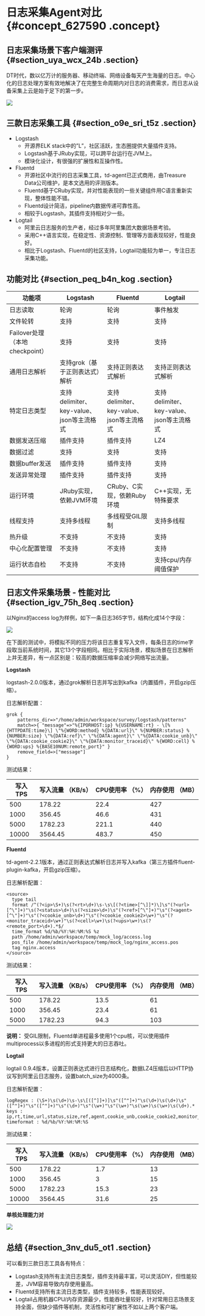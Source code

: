 # 日志采集Agent对比 {#concept_627590 .concept}

## 日志采集场景下客户端测评 {#section_uya_wcx_24b .section}

DT时代，数以亿万计的服务器、移动终端、网络设备每天产生海量的日志。中心化的日志处理方案有效地解决了在完整生命周期内对日志的消费需求，而日志从设备采集上云是始于足下的第一步。

![](http://static-aliyun-doc.oss-cn-hangzhou.aliyuncs.com/assets/img/13298/156042194749123_zh-CN.png)

## 三款日志采集工具 {#section_o9e_sri_t5z .section}

-   Logstash
    -   开源界ELK stack中的”L”，社区活跃，生态圈提供大量插件支持。
    -   Logstash基于JRuby实现，可以跨平台运行在JVM上。
    -   模块化设计，有很强的扩展性和互操作性。
-   Fluentd
    -   开源社区中流行的日志采集工具，td-agent已正式商用，由Treasure Data公司维护，是本文选用的评测版本。
    -   Fluentd基于CRuby实现，并对性能表现的一些关键组件用C语言重新实现，整体性能不错。
    -   Fluentd设计简洁，pipeline内数据传递可靠性高。
    -   相较于Logstash，其插件支持相对少一些。
-   Logtail
    -   阿里云日志服务的生产者，经过多年阿里集团大数据场景考验。
    -   采用C++语言实现，在稳定性、资源控制、管理等方面表现较好，性能良好。
    -   相比于Logstash、Fluentd的社区支持，Logtail功能较为单一，专注日志采集功能。

## 功能对比 {#section_peq_b4n_kog .section}

|功能项|Logstash|Fluentd|Logtail|
|---|--------|-------|-------|
|日志读取|轮询|轮询|事件触发|
|文件轮转|支持|支持|支持|
|Failover处理 （本地checkpoint）|支持|支持|支持|
|通用日志解析|支持grok（基于正则表达式）解析|支持正则表达式解析|支持正则表达式解析|
|特定日志类型|支持delimiter、key-value、json等主流格式|支持delimiter、key-value、json等主流格式|支持delimiter、key-value、json等主流格式|
|数据发送压缩|插件支持|插件支持|LZ4|
|数据过滤|支持|支持|支持|
|数据buffer发送|插件支持|插件支持|支持|
|发送异常处理|插件支持|插件支持|支持|
|运行环境|JRuby实现，依赖JVM环境|CRuby、C实现，依赖Ruby环境|C++实现，无特殊要求|
|线程支持|支持多线程|多线程受GIL限制|支持多线程|
|热升级|不支持|不支持|支持|
|中心化配置管理|不支持|不支持|支持|
|运行状态自检|不支持|不支持|支持cpu/内存阈值保护|

## 日志文件采集场景 - 性能对比 {#section_igv_75h_8eq .section}

以Nginx的access log为样例，如下一条日志365字节，结构化成14个字段：

![](http://static-aliyun-doc.oss-cn-hangzhou.aliyuncs.com/assets/img/13298/156042194749124_zh-CN.png)

在下面的测试中，将模拟不同的压力将该日志重复写入文件，每条日志的time字段取当前系统时间，其它13个字段相同。相比于实际场景，模拟场景在日志解析上并无差异，有一点区别是：较高的数据压缩率会减少网络写出流量。

**Logstash**

logstash-2.0.0版本，通过grok解析日志并写出到kafka（内置插件，开启gzip压缩）。

日志解析配置：

``` {#codeblock_xyl_e70_vpo}
grok {    
    patterns_dir=>"/home/admin/workspace/survey/logstash/patterns"
    match=>{ "message"=>"%{IPORHOST:ip} %{USERNAME:rt} - \[%{HTTPDATE:time}\] \"%{WORD:method} %{DATA:url}\" %{NUMBER:status} %{NUMBER:size} \"%{DATA:ref}\" \"%{DATA:agent}\" \"%{DATA:cookie_unb}\" \"%{DATA:cookie_cookie2}\" \"%{DATA:monitor_traceid}\" %{WORD:cell} %{WORD:ups} %{BASE10NUM:remote_port}" }
    remove_field=>["message"]
}
```

测试结果：

|写入TPS|写入流量 （KB/s）|CPU使用率 （%）|内存使用 （MB）|
|-----|-----------|----------|---------|
|500|178.22|22.4|427|
|1000|356.45|46.6|431|
|5000|1782.23|221.1|440|
|10000|3564.45|483.7|450|

**Fluentd**

td-agent-2.2.1版本，通过正则表达式解析日志并写入kafka（第三方插件fluent-plugin-kafka，开启gzip压缩）。

日志解析配置：

``` {#codeblock_z1b_fgj_1ii}
<source>
  type tail
  format /^(?<ip>\S+)\s(?<rt>\d+)\s-\s\[(?<time>[^\]]*)\]\s"(?<url>[^\"]+)"\s(?<status>\d+)\s(?<size>\d+)\s"(?<ref>[^\"]+)"\s"(?<agent>[^\"]+)"\s"(?<cookie_unb>\d+)"\s"(?<cookie_cookie2>\w+)"\s"(?
<monitor_traceid>\w+)"\s(?<cell>\w+)\s(?<ups>\w+)\s(?<remote_port>\d+).*$/
  time_format %d/%b/%Y:%H:%M:%S %z
  path /home/admin/workspace/temp/mock_log/access.log
  pos_file /home/admin/workspace/temp/mock_log/nginx_access.pos
  tag nginx.access
</source>
```

测试结果：

|写入TPS|写入流量 （KB/s）|CPU使用率 （%）|内存使用 （MB）|
|-----|-----------|----------|---------|
|500|178.22|13.5|61|
|1000|356.45|23.4|61|
|5000|1782.23|94.3|103|

**说明：** 受GIL限制，Fluentd单进程最多使用1个cpu核，可以使用插件multiprocess以多进程的形式支持更大的日志吞吐。

**Logtail**

logtail 0.9.4版本，设置正则表达式进行日志结构化，数据LZ4压缩后以HTTP协议写到阿里云日志服务，设置batch\_size为4000条。

日志解析配置：

``` {#codeblock_csp_3nx_yup}
logRegex : (\S+)\s(\d+)\s-\s\[([^]]+)]\s"([^"]+)"\s(\d+)\s(\d+)\s"([^"]+)"\s"([^"]+)"\s"(\d+)"\s"(\w+)"\s"(\w+)"\s(\w+)\s(\w+)\s(\d+).*
keys : ip,rt,time,url,status,size,ref,agent,cookie_unb,cookie_cookie2,monitor_traceid,cell,ups,remote_port
timeformat : %d/%b/%Y:%H:%M:%S
```

测试结果：

|写入TPS|写入流量 （KB/s）|CPU使用率 （%）|内存使用 （MB）|
|-----|-----------|----------|---------|
|500|178.22|1.7|13|
|1000|356.45|3|15|
|5000|1782.23|15.3|23|
|10000|3564.45|31.6|25|

**单核处理能力对**

![](http://static-aliyun-doc.oss-cn-hangzhou.aliyuncs.com/assets/img/13298/156042194849125_zh-CN.png)

## 总结 {#section_3nv_du5_ot1 .section}

可以看到三款日志工具各有特点：

-   Logstash支持所有主流日志类型，插件支持最丰富，可以灵活DIY，但性能较差，JVM容易导致内存使用量高。
-   Fluentd支持所有主流日志类型，插件支持较多，性能表现较好。
-   Logtail占用机器CPU/内存资源最少，性能吞吐量较好，针对常用日志场景支持全面，但缺少插件等机制，灵活性和可扩展性不如以上两个客户端。


